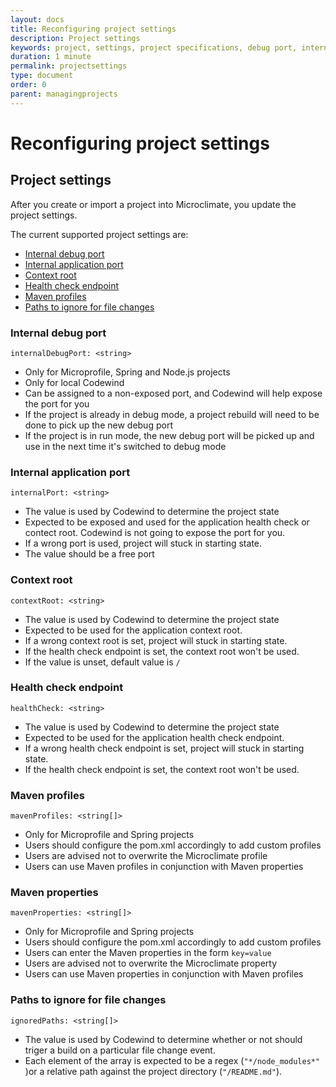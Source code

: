 ```yaml
---
layout: docs
title: Reconfiguring project settings
description: Project settings
keywords: project, settings, project specifications, debug port, internal debug port, application port, internal application port, context root, health check endpoint, maven profiles, maven profile settings, maven properties, ignore file change, monitor file change
duration: 1 minute
permalink: projectsettings
type: document
order: 0
parent: managingprojects
---
```


# Reconfiguring project settings

## Project settings

After you create or import a project into Microclimate, you update the project settings.


The current supported project settings are: 
* [Internal debug port](#internal-debug-port)
* [Internal application port](#internal-application-port)
* [Context root](#context-root)
* [Health check endpoint](#health-check-endpoint)
* [Maven profiles](#maven-profiles)
* [Paths to ignore for file changes](#paths-to-ignore-for-file-changes)

### Internal debug port
`internalDebugPort: <string>`
- Only for Microprofile, Spring and Node.js projects
- Only for local Codewind
- Can be assigned to a non-exposed port, and Codewind will help expose the port for you
- If the project is already in debug mode, a project rebuild will need to be done to pick up the new debug port
- If the project is in run mode, the new debug port will be picked up and use in the next time it's switched to debug mode

### Internal application port
`internalPort: <string>`
- The value is used by Codewind to determine the project state
- Expected to be exposed and used for the application health check or contect root. Codewind is not going to expose the port for you.
- If a wrong port is used, project will stuck in starting state.
- The value should be a free port

### Context root
`contextRoot: <string>`
- The value is used by Codewind to determine the project state
- Expected to be used for the application context root.
- If a wrong context root is set, project will stuck in starting state.
- If the health check endpoint is set, the context root won't be used. 
- If the value is unset, default value is `/`

### Health check endpoint
`healthCheck: <string>`
- The value is used by Codewind to determine the project state
- Expected to be used for the application health check endpoint.
- If a wrong health check endpoint is set, project will stuck in starting state.
- If the health check endpoint is set, the context root won't be used. 

### Maven profiles
`mavenProfiles: <string[]>`
- Only for Microprofile and Spring projects
- Users should configure the pom.xml accordingly to add custom profiles
- Users are advised not to overwrite the Microclimate profile
- Users can use Maven profiles in conjunction with Maven properties

### Maven properties
`mavenProperties: <string[]>`
- Only for Microprofile and Spring projects
- Users should configure the pom.xml accordingly to add custom profiles
- Users can enter the Maven properties in the form `key=value`
- Users are advised not to overwrite the Microclimate property
- Users can use Maven properties in conjunction with Maven profiles


### Paths to ignore for file changes
`ignoredPaths: <string[]>`
- The value is used by Codewind to determine whether or not should triger a build on a particular file change event. 
- Each element of the array is expected to be a regex (`"*/node_modules*"` )or a relative path against the project directory (`"/README.md"`). 


